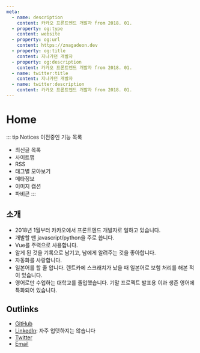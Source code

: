```yaml
---
meta:
  - name: description
    content: 카카오 프론트엔드 개발자 from 2018. 01.
  - property: og:type
    content: website
  - property: og:url
    content: https://znagadeon.dev
  - property: og:title
    content: 지나가던 개발자
  - property: og:description
    content: 카카오 프론트엔드 개발자 from 2018. 01.
  - name: twitter:title
    content: 지나가던 개발자
  - name: twitter:description
    content: 카카오 프론트엔드 개발자 from 2018. 01.
---
```


# Home

::: tip Notices
이전중인 기능 목록

- 최신글 목록
- 사이트맵
- RSS
- 태그별 모아보기
- 메타정보
- 이미지 캡션
- 파비콘
:::

## 소개

- 2018년 1월부터 카카오에서 프론트엔드 개발자로 일하고 있습니다.
- 개발할 땐 javascript/python을 주로 씁니다.
- Vue를 주력으로 사용합니다.
- 알게 된 것을 기록으로 남기고, 남에게 알려주는 것을 좋아합니다.
- 자동화를 사랑합니다.
- 일본어를 할 줄 압니다. 렌트카에 스크래치가 났을 때 일본어로 보험 처리를 해본 적이 있습니다.
- 영어로만 수업하는 대학교를 졸업했습니다. 기말 프로젝트 발표용 이과 생존 영어에 특화되어 있습니다.

## Outlinks

- [GitHub](https://github.com/znagadeon)
- [LinkedIn](https://www.linkedin.com/in/kim-songhyun/): 자주 업뎃하지는 않습니다
- [Twitter](https://twitter.com/znagadeon)
- [Email](mailto:yeonmu4121@gmail.com)
